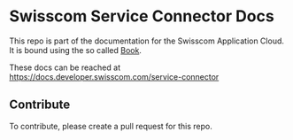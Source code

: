 # Swisscom Service Connector Docs

This repo is part of the documentation for the Swisscom Application Cloud. It is bound using the so called [Book](https://github.com/swisscom/docs-appcloud-book).

These docs can be reached at <https://docs.developer.swisscom.com/service-connector>

## Contribute

To contribute, please create a pull request for this repo.
